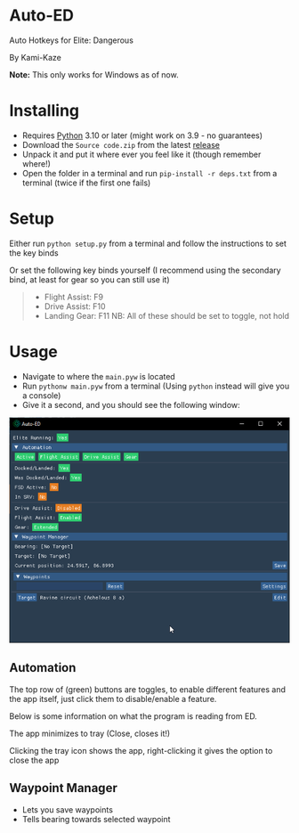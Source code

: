 # Auto-ED
Auto Hotkeys for Elite: Dangerous

By Kami-Kaze

**Note:** This only works for Windows as of now.

# Installing
- Requires [Python](https://www.python.org/downloads/) 3.10 or later  (might work on 3.9 - no guarantees)
- Download the `Source code.zip` from the latest [release](https://github.com/Kaze-Kami/auto-ed/releases/latest)
- Unpack it and put it where ever you feel like it (though remember where!)
- Open the folder in a terminal and run `pip-install -r deps.txt` from a terminal (twice if the first one fails)

# Setup
Either run `python setup.py` from a terminal and follow the instructions to set the key binds

Or set the following key binds yourself (I recommend using the secondary bind, at least for gear so you can still use it)
> - Flight Assist: F9
> - Drive Assist: F10
> - Landing Gear: F11
> NB: All of these should be set to toggle, not hold

# Usage
- Navigate to where the `main.pyw` is located
- Run `pythonw main.pyw` from a terminal (Using `python` instead will give you a console)
- Give it a second, and you should see the following window:

![img.png](docs/screenshot_main.png)

## Automation
The top row of (green) buttons are toggles, to enable different features and the app itself,
just click them to disable/enable a feature.

Below is some information on what the program is reading from ED.

The app minimizes to tray (Close, closes it!)

Clicking the tray icon shows the app, right-clicking it gives the option to close the app


## Waypoint Manager

- Lets you save waypoints
- Tells bearing towards selected waypoint